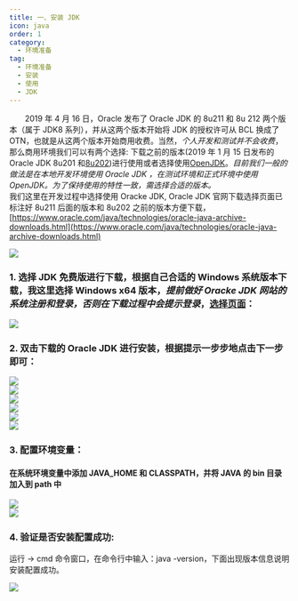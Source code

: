 ```yaml
---
title: 一、安装 JDK
icon: java
order: 1
category:
  - 环境准备
tag:
  - 环境准备
  - 安装
  - 使用
  - JDK
---
```


<a name="2b266e10"></a>

&emsp;&emsp;2019 年 4 月 16 日，Oracle 发布了 Oracle JDK 的 8u211 和 8u 212 两个版本（属于 JDK8 系列），并从这两个版本开始将 JDK 的授权许可从 BCL 换成了 OTN，也就是从这两个版本开始商用收费。当然，_个人开发和测试并不会收费_，那么商用环境我们可以有两个选择: 下载之前的版本(2019 年 1 月 15 日发布的 Oracle JDK 8u201 和[8u202](https://www.oracle.com/java/technologies/javase/javase8-archive-downloads.html))进行使用或者选择使用[OpenJDK](http://openjdk.java.net/)。_目前我们一般的做法是在本地开发环境使用 Oracle JDK ，在测试环境和正式环境中使用 OpenJDK。为了保持使用的特性一致，需选择合适的版本。_<br /> 我们这里在开发过程中选择使用 Oracke JDK, Oracle JDK 官网下载选择页面已标注好 8u211 后面的版本和 8u202 之前的版本方便下载，[https://www.oracle.com/java/technologies/oracle-java-archive-downloads.html](https://www.oracle.com/java/technologies/oracle-java-archive-downloads.html)

![](https://cdn.gitegg.com/cloud/docs/images/Oracle%20JDK%E5%AE%98%E7%BD%91%E4%B8%8B%E8%BD%BD%E9%A1%B5.png#id=fymjU&originHeight=1356&originWidth=993&originalType=binary&ratio=1&status=done&style=none)

<a name="813b044a"></a>

### 1. 选择 JDK 免费版进行下载，根据自己合适的 Windows 系统版本下载，我这里选择 Windows x64 版本，_提前做好 Oracke JDK 网站的系统注册和登录，否则在下载过程中会提示登录_，[选择页面](https://www.oracle.com/java/technologies/javase/javase-jdk8-downloads.html)：

![](https://cdn.gitegg.com/cloud/docs/images/Oracle%20JDK%E5%AE%98%E7%BD%91%E4%B8%8B%E8%BD%BD%E9%A1%B5.png#id=PvuAv&originHeight=1356&originWidth=993&originalType=binary&ratio=1&status=done&style=none)

<a name="c91eedd9"></a>

### 2. 双击下载的 Oracle JDK 进行安装，根据提示一步步地点击下一步即可：

![](https://cdn.gitegg.com/cloud/docs/images/%E5%AE%89%E8%A3%85%E4%B8%80.png#id=oLR9v&originHeight=380&originWidth=499&originalType=binary&ratio=1&status=done&style=none)<br />![](https://cdn.gitegg.com/cloud/docs/images/%E5%AE%89%E8%A3%85%E4%BA%8C.png#id=aMSFZ&originHeight=380&originWidth=499&originalType=binary&ratio=1&status=done&style=none)<br />![](https://cdn.gitegg.com/cloud/docs/images/%E5%AE%89%E8%A3%85%E4%B8%89.png#id=ccR88&originHeight=383&originWidth=501&originalType=binary&ratio=1&status=done&style=none)<br />![](https://cdn.gitegg.com/cloud/docs/images/%E5%AE%89%E8%A3%85%E5%9B%9B.png#id=khaBI&originHeight=381&originWidth=701&originalType=binary&ratio=1&status=done&style=none)<br />![](https://cdn.gitegg.com/cloud/docs/images/%E5%AE%89%E8%A3%85%E4%BA%94.png#id=Ex6Px&originHeight=378&originWidth=700&originalType=binary&ratio=1&status=done&style=none)<br />![](https://cdn.gitegg.com/cloud/docs/images/%E5%AE%89%E8%A3%85%E5%85%AD.png#id=UTyp4&originHeight=378&originWidth=498&originalType=binary&ratio=1&status=done&style=none)

<a name="39952b67"></a>

### 3. 配置环境变量：

<a name="9e5ea5f2"></a>

#### 在系统环境变量中添加 JAVA_HOME 和 CLASSPATH，并将 JAVA 的 bin 目录加入到 path 中

![](https://cdn.gitegg.com/cloud/docs/images/%E7%8E%AF%E5%A2%83%E5%8F%98%E9%87%8F1.png#id=enBak&originHeight=658&originWidth=618&originalType=binary&ratio=1&status=done&style=none)<br />![](https://cdn.gitegg.com/cloud/docs/images/%E7%8E%AF%E5%A2%83%E5%8F%98%E9%87%8F2.png#id=kjR1C&originHeight=657&originWidth=618&originalType=binary&ratio=1&status=done&style=none)

<a name="8ab6e98f"></a>

### 4. 验证是否安装配置成功:

运行 -> cmd 命令窗口，在命令行中输入：java -version，下面出现版本信息说明安装配置成功。

![](https://cdn.gitegg.com/cloud/docs/images/Java%E7%89%88%E6%9C%AC%E4%BF%A1%E6%81%AF.png#id=v7GrE&originHeight=362&originWidth=632&originalType=binary&ratio=1&status=done&style=none)
